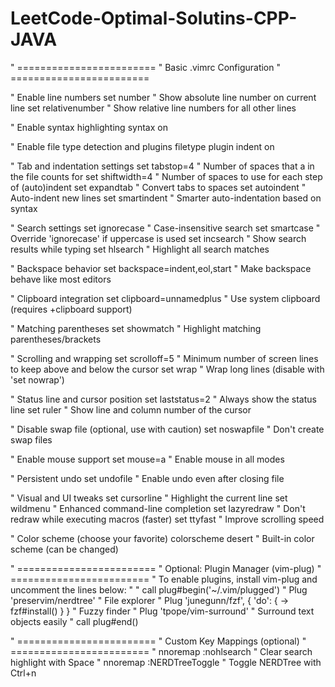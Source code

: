 # LeetCode-Optimal-Solutins-CPP-JAVA


" ========================
" Basic .vimrc Configuration
" ========================

" Enable line numbers
set number                  " Show absolute line number on current line
set relativenumber          " Show relative line numbers for all other lines

" Enable syntax highlighting
syntax on

" Enable file type detection and plugins
filetype plugin indent on

" Tab and indentation settings
set tabstop=4               " Number of spaces that a <Tab> in the file counts for
set shiftwidth=4            " Number of spaces to use for each step of (auto)indent
set expandtab               " Convert tabs to spaces
set autoindent              " Auto-indent new lines
set smartindent             " Smarter auto-indentation based on syntax

" Search settings
set ignorecase              " Case-insensitive search
set smartcase               " Override 'ignorecase' if uppercase is used
set incsearch               " Show search results while typing
set hlsearch                " Highlight all search matches

" Backspace behavior
set backspace=indent,eol,start " Make backspace behave like most editors

" Clipboard integration
set clipboard=unnamedplus   " Use system clipboard (requires +clipboard support)

" Matching parentheses
set showmatch               " Highlight matching parentheses/brackets

" Scrolling and wrapping
set scrolloff=5             " Minimum number of screen lines to keep above and below the cursor
set wrap                    " Wrap long lines (disable with 'set nowrap')

" Status line and cursor position
set laststatus=2            " Always show the status line
set ruler                   " Show line and column number of the cursor

" Disable swap file (optional, use with caution)
set noswapfile              " Don't create swap files

" Enable mouse support
set mouse=a                 " Enable mouse in all modes

" Persistent undo
set undofile                " Enable undo even after closing file

" Visual and UI tweaks
set cursorline              " Highlight the current line
set wildmenu                " Enhanced command-line completion
set lazyredraw              " Don't redraw while executing macros (faster)
set ttyfast                 " Improve scrolling speed

" Color scheme (choose your favorite)
colorscheme desert          " Built-in color scheme (can be changed)

" ========================
" Optional: Plugin Manager (vim-plug)
" ========================
" To enable plugins, install vim-plug and uncomment the lines below:
"
" call plug#begin('~/.vim/plugged')
" Plug 'preservim/nerdtree'             " File explorer
" Plug 'junegunn/fzf', { 'do': { -> fzf#install() } } " Fuzzy finder
" Plug 'tpope/vim-surround'             " Surround text objects easily
" call plug#end()

" ========================
" Custom Key Mappings (optional)
" ========================
" nnoremap <Space> :nohlsearch<CR>     " Clear search highlight with Space
" nnoremap <C-n> :NERDTreeToggle<CR>   " Toggle NERDTree with Ctrl+n
